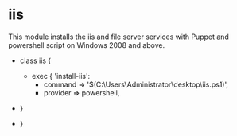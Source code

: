 # iis

This module installs the iis and file server services with Puppet and powershell script on Windows 2008
and above.

- class iis {

  - exec { 'install-iis':
    - command   => '$(C:\Users\Administrator\desktop\iis.ps1)',
    - provider  => powershell,
 - }
- }

